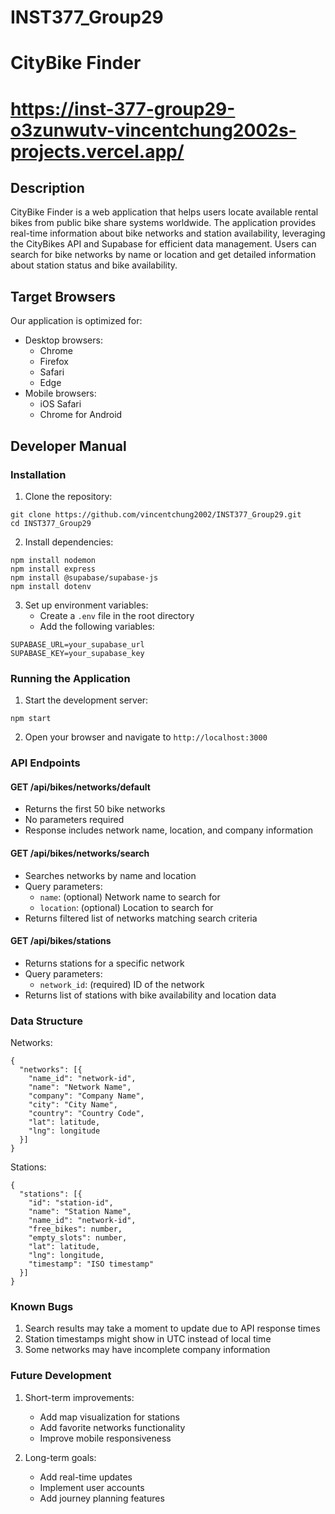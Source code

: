 # INST377_Group29

# CityBike Finder
# https://inst-377-group29-o3zunwutv-vincentchung2002s-projects.vercel.app/

## Description
CityBike Finder is a web application that helps users locate available rental bikes from public bike share systems worldwide. The application provides real-time information about bike networks and station availability, leveraging the CityBikes API and Supabase for efficient data management. Users can search for bike networks by name or location and get detailed information about station status and bike availability.

## Target Browsers
Our application is optimized for:
* Desktop browsers:
   * Chrome 
   * Firefox 
   * Safari 
   * Edge 
* Mobile browsers:
   * iOS Safari
   * Chrome for Android

## Developer Manual

### Installation
1. Clone the repository:
```
git clone https://github.com/vincentchung2002/INST377_Group29.git
cd INST377_Group29
```

2. Install dependencies:
```
npm install nodemon
npm install express
npm install @supabase/supabase-js
npm install dotenv
```

3. Set up environment variables:
   * Create a `.env` file in the root directory
   * Add the following variables:
```
SUPABASE_URL=your_supabase_url
SUPABASE_KEY=your_supabase_key
```

### Running the Application
1. Start the development server:
```
npm start
```

2. Open your browser and navigate to `http://localhost:3000`

### API Endpoints

#### GET /api/bikes/networks/default
- Returns the first 50 bike networks
- No parameters required
- Response includes network name, location, and company information

#### GET /api/bikes/networks/search
- Searches networks by name and location
- Query parameters:
  - `name`: (optional) Network name to search for
  - `location`: (optional) Location to search for
- Returns filtered list of networks matching search criteria

#### GET /api/bikes/stations
- Returns stations for a specific network
- Query parameters:
  - `network_id`: (required) ID of the network
- Returns list of stations with bike availability and location data

### Data Structure
Networks:
```
{
  "networks": [{
    "name_id": "network-id",
    "name": "Network Name",
    "company": "Company Name",
    "city": "City Name",
    "country": "Country Code",
    "lat": latitude,
    "lng": longitude
  }]
}
```

Stations:
```
{
  "stations": [{
    "id": "station-id",
    "name": "Station Name",
    "name_id": "network-id",
    "free_bikes": number,
    "empty_slots": number,
    "lat": latitude,
    "lng": longitude,
    "timestamp": "ISO timestamp"
  }]
}
```

### Known Bugs
1. Search results may take a moment to update due to API response times
2. Station timestamps might show in UTC instead of local time
3. Some networks may have incomplete company information

### Future Development
1. Short-term improvements:
   - Add map visualization for stations
   - Add favorite networks functionality
   - Improve mobile responsiveness

2. Long-term goals:
   - Add real-time updates
   - Implement user accounts
   - Add journey planning features
